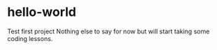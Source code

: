 # hello-world
Test first project
Nothing else to say for now but will start taking some coding lessons.
